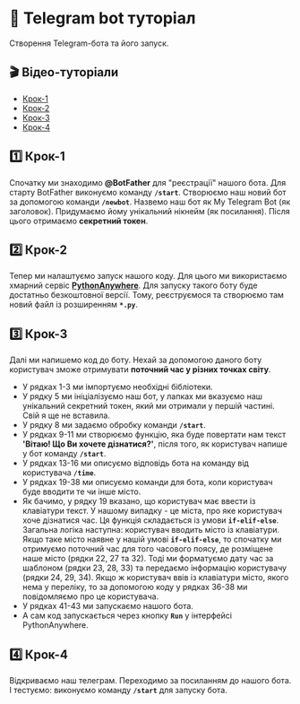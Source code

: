 # 🤖 Telegram bot туторіал
Створення Telegram-бота та його запуск.

## 🎬 Відео-туторіали
- [Крок-1](https://vm.tiktok.com/ZMYhjR4Ws/)
- [Крок-2](https://vm.tiktok.com/ZMYhjR6XW/)
- [Крок-3](https://vm.tiktok.com/ZMYhjFKYF/)
- [Крок-4](https://vm.tiktok.com/ZMYhjF2RU/)

## 1️⃣ Крок-1
Спочатку ми знаходимо **@BotFather** для "реєстрації" нашого бота.
Для старту BotFather виконуємо команду **`/start`**.
Створюємо наш новий бот за допомогою команди **`/newbot`**.
Назвемо наш бот як My Telegram Bot (як заголовок). 
Придумаємо йому унікальний нікнейм (як посилання).
Після цього отримаємо **секретний токен**.

## 2️⃣ Крок-2
Тепер ми налаштуємо запуск нашого коду. 
Для цього ми використаємо хмарний сервіс **[PythonAnywhere](https://www.pythonanywhere.com/)**. 
Для запуску такого боту буде достатньо безкоштовної версії.
Тому, реєструємося та створюємо там новий файл із розширенням **`*.py`**.

## 3️⃣ Крок-3
Далі ми напишемо код до боту. 
Нехай за допомогою даного боту користувач зможе отримувати **поточний час у різних точках світу**.
- У рядках 1-3 ми імпортуємо необхідні бібліотеки.
- У рядку 5 ми ініціалізуємо наш бот, у лапках ми вказуємо наш унікальний секретний токен, який ми отримали у першій частині. Свій я ще не вставила.
- У рядку 8 ми задаємо обробку команди **`/start`**.
- У рядках 9-11 ми створюємо функцію, яка буде повертати нам текст **'Вітаю! Що Ви хочете дізнатися?'**, після того, як користувач напише у бот команду **`/start`**.
- У рядках 13-16 ми описуємо відповідь бота на команду від користувача **`/time`**.
- У рядках 19-38 ми описуємо команди для бота, коли користувач буде вводити те чи інше місто.
- Як бачимо, у рядку 19 вказано, що користувач має ввести із клавіатури текст. У нашому випадку - це міста, про яке користувач хоче дізнатися час.
Ця функція складається із умови **`if-elif-else`**.
Загальна логіка наступна: користувач вводить місто із клавіатури. 
Якщо таке місто наявне у нашій умові **`if-elif-else`**, то спочатку ми отримуємо поточний час для того часового поясу, де розміщене наше місто (рядки 22, 27 та 32). 
Тоді ми форматуємо дату час за шаблоном (рядки 23, 28, 33) та передаємо інформацію користувачу (рядки 24, 29, 34).
Якщо ж користувач ввів із клавіатури місто, якого нема у переліку, то за допомогою коду у рядках 36-38 ми повідомляємо про це користувача.
- У рядках 41-43 ми запускаємо нашого бота.
- А сам код запускається через кнопку **`Run`** у інтерфейсі PythonAnywhere.

## 4️⃣ Крок-4
Відкриваємо наш телеграм. 
Переходимо за посиланням до нашого бота. 
І тестуємо: виконуємо команду **`/start`** для запуску бота.



